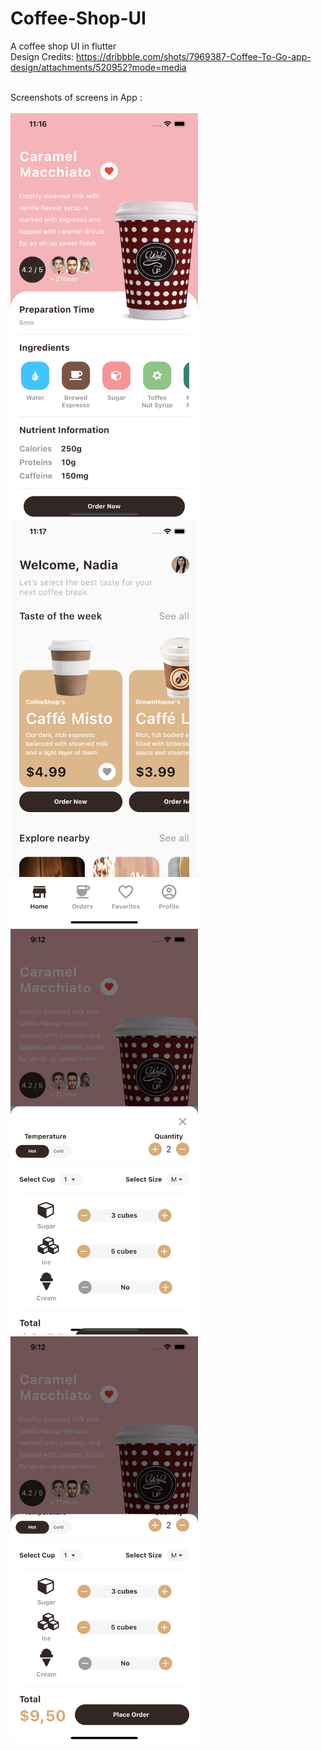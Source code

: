 # Coffee-Shop-UI
A coffee shop UI in flutter <br/>
Design Credits: https://dribbble.com/shots/7969387-Coffee-To-Go-app-design/attachments/520952?mode=media
<br/>
<br/>

Screenshots of screens in App : <br/> <br/>
<img src="images/ScreenShot1.png" width = "300px"/>
<img src="images/ScreenShot2.png" width = "300px"/>
<br/>
<img src="images/ScreenShot3.png" width = "300px"/>
<img src="images/ScreenShot4.png" width = "300px"/>
